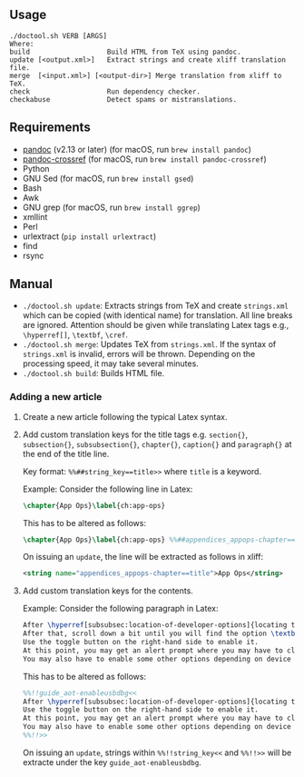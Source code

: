 <!-- SPDX-License-Identifier: GPL-3.0-or-later OR CC-BY-SA-4.0 -->
## Usage

```
./doctool.sh VERB [ARGS]
Where:
build                   Build HTML from TeX using pandoc.
update [<output.xml>]   Extract strings and create xliff translation file.
merge  [<input.xml>] [<output-dir>] Merge translation from xliff to TeX.
check                   Run dependency checker.
checkabuse              Detect spams or mistranslations.
```

## Requirements

* [pandoc](https://github.com/jgm/pandoc) (v2.13 or later) (for macOS, run `brew install pandoc`)
* [pandoc-crossref](https://github.com/lierdakil/pandoc-crossref) (for macOS, run `brew install pandoc-crossref`)
* Python
* GNU Sed (for macOS, run `brew install gsed`)
* Bash
* Awk
* GNU grep (for macOS, run `brew install ggrep`)
* xmllint
* Perl
* urlextract (`pip install urlextract`)
* find
* rsync

## Manual

- `./doctool.sh update`: Extracts strings from TeX and create `strings.xml`
  which can be copied (with identical name) for translation. All line breaks are ignored. Attention should be given
  while translating Latex tags e.g.,
  `\hyperref[]`, `\textbf`, `\cref`.
- `./doctool.sh merge`: Updates TeX from `strings.xml`. If the syntax of
  `strings.xml` is invalid, errors will be thrown. Depending on the processing speed, it may take several minutes.
- `./doctool.sh build`: Builds HTML file.

### Adding a new article

1. Create a new article following the typical Latex syntax.
2. Add custom translation keys for the title tags e.g. `section{}`,
   `subsection{}`, `subsubsection{}`, `chapter{}`, `caption{}` and
   `paragraph{}` at the end of the title line.

   Key format: `%%##string_key==title>>` where `title` is a keyword.

   Example: Consider the following line in Latex:
   ```latex
   \chapter{App Ops}\label{ch:app-ops}
   ```

   This has to be altered as follows:
   ```latex
   \chapter{App Ops}\label{ch:app-ops} %%##appendices_appops-chapter==title>>
   ```

   On issuing an `update`, the line will be extracted as follows in xliff:
   ```xml
   <string name="appendices_appops-chapter==title">App Ops</string>
   ```

3. Add custom translation keys for the contents.

   Example: Consider the following paragraph in Latex:
   ```latex
   After \hyperref[subsubsec:location-of-developer-options]{locating the developer options}, enable \textbf{Developer option} (if not already).
   After that, scroll down a bit until you will find the option \textbf{USB debugging}.
   Use the toggle button on the right-hand side to enable it.
   At this point, you may get an alert prompt where you may have to click \textit{OK} to actually enable it.
   You may also have to enable some other options depending on device vendor and ROM.
   ```

   This has to be altered as follows:
   ```latex
   %%!!guide_aot-enableusbdbg<<
   After \hyperref[subsubsec:location-of-developer-options]{locating the developer options}, enable \textbf{Developer option} (if not already). After that, scroll down a bit until you will find the option \textbf{USB debugging}.
   Use the toggle button on the right-hand side to enable it.
   At this point, you may get an alert prompt where you may have to click \textit{OK} to actually enable it.
   You may also have to enable some other options depending on device vendor and ROM.
   %%!!>>
   ```

   On issuing an `update`, strings within `%%!!string_key<<` and `%%!!>>` will be extracte under the
   key `guide_aot-enableusbdbg`.
